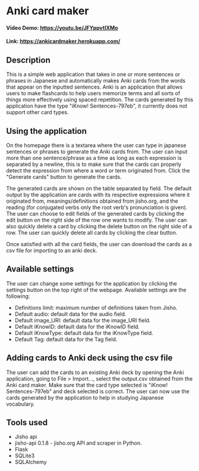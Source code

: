 # Anki card maker
#### Video Demo:  <https://youtu.be/JFYppvtlXMo>
#### Link: https://ankicardmaker.herokuapp.com/
## Description
This is a simple web application that takes in one or more sentences or phrases in Japanese and automatically makes Anki cards from the words that appear on the inputted sentences. Anki is an application that allows users to make flashcards to help users memorize terms and all sorts of things more effectively using spaced repetition. The cards generated by this application have the type "iKnow! Sentences-797eb", it currently does not support other card types.

## Using the application
On the homepage there is a textarea where the user can type in japanese sentences or phrases to generate the Anki cards from. The user can input more than one sentence/phrase as a time as long as each expression is separated by a newline, this is to make sure that the cards can properly detect the expression from where a word or term originated from. Click the "Generate cards" button to generate the cards.

The generated cards are shown on the table separated by field. The default output by the application are cards with its respective expressions where it originated from, meanings/definitions obtained from jisho.org, and the reading (for conjugated verbs only the root verb's pronunciation is given). The user can choose to edit fields of the generated cards by clicking the edit button on the right side of the row one wants to modify. The user can also quickly delete a card by clicking the delete button on the right side of a row. The user can quickly delete all cards by clicking the clear button.

Once satisfied with all the card fields, the user can download the cards as a csv file for importing to an anki deck.

## Available settings
The user can change some settings for the application by clicking the settings button on the top right of the webpage.
Available settings are the following:
* Definitions limit: maximum number of definitions taken from Jisho.
* Default audio: default data for the audio field.
* Default image_URI: default data for the image_URI field.
* Default iKnowID: default data for the iKnowID field.
* Default iKnowType: default data for the iKnowType field.
* Default Tag: default data for the Tag field.

## Adding cards to Anki deck using the csv file
The user can add the cards to an existing Anki deck by opening the Anki application, going to File > Import..., select the output.csv obtained from the Anki card maker. Make sure that the card type selected is "iKnow! Sentences-797eb" and deck selected is correct. The user can now use the cards generated by the application to help in studying Japanese vocabulary.

## Tools used

* Jisho api
* jisho-api 0.1.8 - jisho.org API and scraper in Python.
* Flask
* SQLite3
* SQLAlchemy
